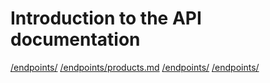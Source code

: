 # Introduction to the API documentation

[/endpoints/](/users/)
[/endpoints/products.md](/products/)
[/endpoints/](/manufacturers/)
[/endpoints/](/images/)
